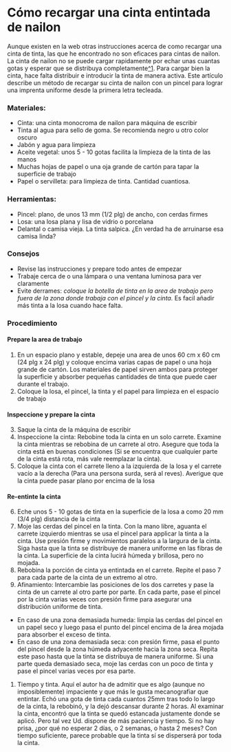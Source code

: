 # Cómo recargar una cinta entintada de nailon  

Aunque existen en la web otras instrucciones acerca de como recargar una cinta de tinta, las que he encontrado no son eficaces para cintas de nailon. La cinta de nailon no se puede cargar rapidamente por echar unas cuantas gotas y esperar que se distribuya completamente[^1](tiempo-y-tinta). Para cargar bien la cinta, hace falta distribuir e introducir la tinta de manera activa. Este artículo describe un método de recargar su cinta de nailon con un pincel para lograr una imprenta uniforme desde la primera letra tecleada.  

### Materiales:  

* Cinta: una cinta monocroma de nailon para máquina de escribir   
* Tinta al agua para sello de goma. Se recomienda negro u otro color oscuro  
* Jabón y agua para limpieza  
* Aceite vegetal: unos 5 - 10 gotas facilita la limpieza de la tinta de las manos  
* Muchas hojas de papel o una oja grande de cartón para tapar la superficie de trabajo  
* Papel o servilleta: para limpieza de tinta. Cantidad cuantiosa.  

### Herramientas:  

* Pincel: plano, de unos 13 mm (1/2 plg) de ancho, con cerdas firmes  
* Losa: una losa plana y lisa de vidrio o porcelana  
* Delantal o camisa vieja. La tinta salpica. ¿En verdad ha de arruinarse esa camisa linda?  

### Consejos  

* Revise las instrucciones y prepare todo antes de empezar  
* Trabaje cerca de o una lámpara o una ventana luminosa para ver claramente   
* Evite derrames: *coloque la botella de tinta en la area de trabajo pero fuera de la zona donde trabaja con el pincel y la cinta.* Es facil añadir más tinta a la losa cuando hace falta.  

### Procedimiento  

#### Prepare la area de trabajo  

1. En un espacio plano y estable, depeje una area de unos 60 cm x 60 cm (24 plg x 24 plg) y coloque encima varias capas de papel o una hoja grande de cartón. Los materiales de papel sirven ambos para proteger la superficie y absorber pequeñas cantidades de tinta que puede caer durante el trabajo. 
2. Coloque la losa, el pincel, la tinta y el papel para limpieza en el espacio de trabajo  

#### Inspeccione y prepare la cinta   

3. Saque la cinta de la máquina de escribir  
4. Inspeccione la cinta: Rebobine toda la cinta en un solo carrete. Examine la cinta mientras se rebobina de un carrete al otro. Asegure que toda la cinta está en buenas condiciones (Si se encuentra que cualquier parte de la cinta está rota, más vale reemplazar la cinta).  
5. Coloque la cinta con el carrete lleno a la izquierda de la losa y el carrete vacío a la derecha (Para una persona surda, será al reves). Averigue que la cinta puede pasar plano por encima de la losa  

#### Re-entinte la cinta  

6. Eche unos 5 - 10 gotas de tinta en la superficie de la losa a como 20 mm (3/4 plg) distancia de la cinta  
7. Moje las cerdas del pincel en la tinta. Con la mano libre, aguanta el carrete izquierdo mientras se usa el pincel para applicar la tinta a la cinta. Use presión firme y movimientos paralelos a la largura de la cinta. Siga hasta que la tinta se distribuye de manera uniforme en las fibras de la cinta. La superficie de la cinta lucirá húmeda y brillosa, pero no mojada.  
8. Rebobina la porción de cinta ya entintada en el carrete. Repite el paso 7 para cada parte de la cinta de un extremo al otro.
9. Afinamiento: Intercambie las posiciones de los dos carretes y pase la cinta de un carrete al otro parte por parte. En cada parte, pase el pincel por la cinta varias veces con presión firme para asegurar una distribución uniforme de tinta. 

* En caso de una zona demasiada humeda: limpia las cerdas del pincel en un papel seco y luego pasa el punto del pincel encima de la área mojada para absorber el exceso de tinta.
* En caso de una zona demasiada seca: con presión firme, pasa el punto del pincel desde la zona húmeda adyacente hacia la zona seca. Repita este paso hasta que la tinta se distribuya de manera uniforme. Si una parte queda demasiado seca, moje las cerdas con un poco de tinta y pase el pincel varias veces por esa parte.  

1. Tiempo y tinta. Aquí el autor ha de admitir que es algo (aunque no imposiblemente) impaciente y que más le gusta mecanografiar que entintar. Echó una gota de tinta cada cuantos 25mm tras todo lo largo de la cinta, la rebobinó, y la dejó descansar durante 2 horas. Al examinar la cinta, encontró que la tinta se quedó estancada justamente donde se aplicó. Pero tal vez Ud. dispone de más paciencia y tiempo. Si no hay prisa, ¿por qué no esperar 2 días, o 2 semanas, o hasta 2 meses? Con tiempo suficiente, parece probable que la tinta sí se disperserá por toda la cinta.  

<!-- [[ribbon-reInk.md]] -->  
<!-- [[typewriter.md]] -->  
<!-- #resource -->  
